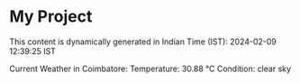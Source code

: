 # My Project

This content is dynamically generated in Indian Time (IST): 2024-02-09 12:39:25 IST


Current Weather in Coimbatore:
Temperature: 30.88 °C
Condition: clear sky
